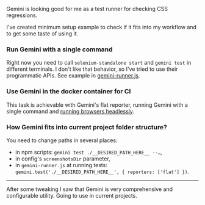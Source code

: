 Gemini is looking good for me as a test runner for checking CSS regressions.

I've created minimum setup example to check if it fits into my workflow and to get some taste of using it.

### Run Gemini with a single command
Right now you need to call `selenium-standalone start` and `gemini test` in different terminals. I don't like that behavior, so I've tried to use their programmatic APIs. See example in [gemini-runner.js](gemini-runner.js).

### Use Gemini in the docker container for CI
This task is achievable with Gemini's flat reporter, running Gemini with a single command and [running browsers headlessly](https://github.com/vvo/selenium-standalone#running-headlessly).

### How Gemini fits into current project folder structure?
You need to change paths in several places:
* in npm scripts: `gemini test ./__DESIRED_PATH_HERE__ --…`,
* in config's `screenshotsDir` parameter,
* in `gemini-runner.js` at running tests: `gemini.test('./__DESIRED_PATH_HERE__', { reporters: ['flat'] })`.

- - -

After some tweaking I saw that Gemini is very comprehensive and configurable utility. Going to use in current projects.
